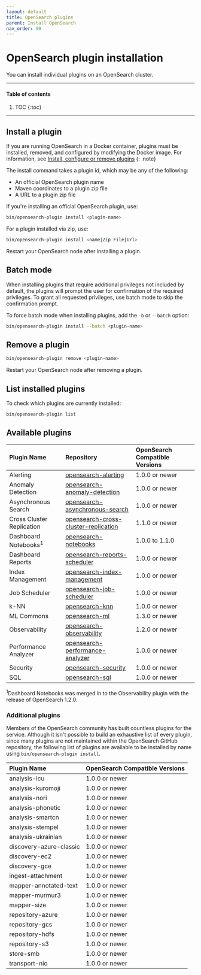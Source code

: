 ```yaml
---
layout: default
title: OpenSearch plugins
parent: Install OpenSearch
nav_order: 90
---
```


# OpenSearch plugin installation

You can install individual plugins on an OpenSearch cluster.

---

#### Table of contents
1. TOC
{:toc}
  
---

## Install a plugin

If you are running OpenSearch in a Docker container, plugins must be installed, removed, and configured by modifying the Docker image. For information, see [Install, configure or remove plugins]({{site.url}}{{site.baseurl}}/opensearch/install/docker#install-configure-or-remove-plugins)
{: .note}

The install command takes a plugin id, which may be any of the following:

- An official OpenSearch plugin name
- Maven coordinates to a plugin zip file
- A URL to a plugin zip file

If you're installing an official OpenSearch plugin, use:
```bash
bin/opensearch-plugin install <plugin-name>
```

For a plugin installed via zip, use:
```bash
bin/opensearch-plugin install <name|Zip File|Url>
```

Restart your OpenSearch node after installing a plugin.

## Batch mode

When installing plugins that require additional privileges not included by default, the plugins will prompt the user for confirmation of the required privileges. To grant all requested privileges, use batch mode to skip the confirmation prompt.

To force batch mode when installing plugins, add the `-b` or `--batch` option:
```bash
bin/opensearch-plugin install --batch <plugin-name>
```

## Remove a plugin

```bash
bin/opensearch-plugin remove <plugin-name>
```
Restart your OpenSearch node after removing a plugin.

## List installed plugins

To check which plugins are currently installed:

```bash
bin/opensearch-plugin list
```

## Available plugins

| Plugin Name | Repository | OpenSearch Compatible Versions |
| :--- | :--- | :--- |
| Alerting | [opensearch-alerting](https://github.com/opensearch-project/alerting) | 1.0.0 or newer |
| Anomaly Detection | [opensearch-anomaly-detection](https://github.com/opensearch-project/anomaly-detection) | 1.0.0 or newer |
| Asynchronous Search | [opensearch-asynchronous-search](https://github.com/opensearch-project/asynchronous-search) | 1.0.0 or newer |
| Cross Cluster Replication | [opensearch-cross-cluster-replication](https://github.com/opensearch-project/cross-cluster-replication) | 1.1.0 or newer |
| Dashboard Notebooks<sup>1</sup> | [opensearch-notebooks](https://github.com/opensearch-project/dashboards-notebooks) | 1.0.0 to 1.1.0 |
| Dashboard Reports | [opensearch-reports-scheduler](https://github.com/opensearch-project/dashboards-reports) | 1.0.0 or newer |
| Index Management | [opensearch-index-management](https://github.com/opensearch-project/index-management) | 1.0.0 or newer |
| Job Scheduler | [opensearch-job-scheduler](https://github.com/opensearch-project/job-scheduler) | 1.0.0 or newer |
| k-NN | [opensearch-knn](https://github.com/opensearch-project/k-NN) | 1.0.0 or newer |
| ML Commons | [opensearch-ml](https://github.com/opensearch-project/ml-commons) | 1.3.0 or newer |
| Observability | [opensearch-observability](https://github.com/opensearch-project/observability) | 1.2.0 or newer |
| Performance Analyzer | [opensearch-performance-analyzer](https://github.com/opensearch-project/performance-analyzer) | 1.0.0 or newer |
| Security | [opensearch-security](https://github.com/opensearch-project/security) | 1.0.0 or newer |
| SQL | [opensearch-sql](https://github.com/opensearch-project/sql) | 1.0.0 or newer |

<sup>1</sup>Dashboard Notebooks was merged in to the Observability plugin with the release of OpenSearch 1.2.0.

### Additional plugins

Members of the OpenSearch community has built countless plugins for the service. Although it isn't possible to build an exhaustive list of every plugin, since many plugins are not maintained within the OpenSearch GitHub repository, the following list of plugins are available to be installed by name using `bin/opensearch-plugin install`.

| Plugin Name | OpenSearch Compatible Versions |
| :--- | :--- |
| analysis-icu | 1.0.0 or newer |
| analysis-kuromoji | 1.0.0 or newer |
| analysis-nori | 1.0.0 or newer |
| analysis-phonetic | 1.0.0 or newer |
| analysis-smartcn | 1.0.0 or newer |
| analysis-stempel | 1.0.0 or newer |
| analysis-ukrainian | 1.0.0 or newer |
| discovery-azure-classic | 1.0.0 or newer |
| discovery-ec2 | 1.0.0 or newer |
| discovery-gce | 1.0.0 or newer |
| ingest-attachment | 1.0.0 or newer |
| mapper-annotated-text | 1.0.0 or newer |
| mapper-murmur3 | 1.0.0 or newer |
| mapper-size | 1.0.0 or newer |
| repository-azure | 1.0.0 or newer |
| repository-gcs | 1.0.0 or newer |
| repository-hdfs | 1.0.0 or newer |
| repository-s3 | 1.0.0 or newer |
| store-smb | 1.0.0 or newer |
| transport-nio | 1.0.0 or newer |